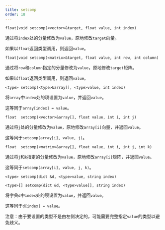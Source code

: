```yaml
---
title: setcomp
order: 18
---
```


`float|void setcomp(<vector>&target, float value, int index)`

通过将`index`处的分量修改为`value`，原地修改`target`向量。

如果以`float`返回类型调用，则返回`value`。

`float|void setcomp(<matrix>&target, float value, int row, int column)`

通过将`row`和`column`指定的分量修改为`value`，原地修改`target`矩阵。

如果以`float`返回类型调用，则返回`value`。

`<type> setcomp(<type>&array[], <type>value, int index)`

将`array`中`index`处的项设置为`value`，并返回`value`。

这等同于`array[index] = value`。

`float  setcomp(<vector>&array[], float value, int i, int j)`

通过将`j`处的分量修改为`value`，原地修改`array[i]`向量，并返回`value`。

这等同于`setcomp(array[i], value, j)`。

`float  setcomp(<matrix>&array[], float value, int i, int j, int k)`

通过将`j`和`k`指定的分量修改为`value`，原地修改`array[i]`矩阵，并返回`value`。

这等同于`setcomp(array[i], value, j, k)`。

`<type> setcomp(dict &d, <type>value, string index)`

`<type>[] setcomp(dict &d, <type>value[], string index)`

将字典`d`中`index`处的项设置为`value`，并返回`value`。

这等同于`d[index] = value`。

注意：由于要设置的类型不是由左侧决定的，可能需要完整指定`value`的类型以避免歧义。
